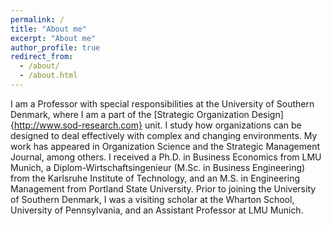 ```yaml
---
permalink: /
title: "About me"
excerpt: "About me"
author_profile: true
redirect_from:
  - /about/
  - /about.html
---
```


I am a Professor with special responsibilities at the University of Southern Denmark, where I am a part of the [Strategic Organization Design]{http://www.sod-research.com} unit. I study how organizations can be designed to deal effectively with complex and changing environments. My work has appeared in Organization Science and the Strategic Management Journal, among others. I received a Ph.D. in Business Economics from LMU Munich, a Diplom-Wirtschaftsingenieur (M.Sc. in Business Engineering) from the Karlsruhe Institute of Technology, and an M.S. in Engineering Management from Portland State University. Prior to joining the University of Southern Denmark, I was a visiting scholar at the Wharton School, University of Pennsylvania, and an Assistant Professor at LMU Munich.
